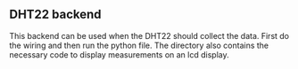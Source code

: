 ## DHT22 backend

This backend can be used when the DHT22 should collect the data. First do the wiring and then run the python file. 
The directory also contains the necessary code to display measurements on an lcd display. 